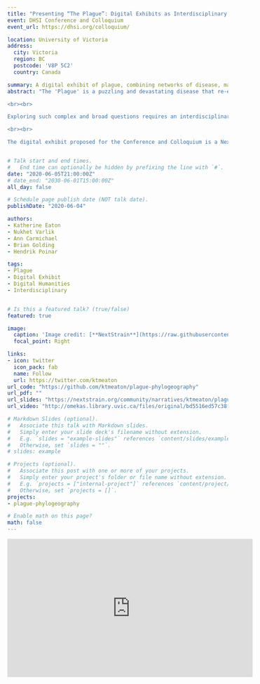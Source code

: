 ```yaml
---
title: "Presenting “The Plague”: Digital Exhibits as Interdisciplinary Method"
event: DHSI Conference and Colloquium
event_url: https://dhsi.org/colloquium/

location: University of Victoria
address:
  city: Victoria
  region: BC
  postcode: 'V8P 5C2'
  country: Canada

summary: A digital exhibit of plague, combining networks of disease, maps, and narrative text.
abstract: "The 'Plague' is a puzzling and devastating disease that re-emerges throughout history, resulting in extensive mortality and societal upheaval. Given plague’s expansive impact, from the Black Death (14th century) to the Madagascar Plague Outbreak (2017), this disease frequently brings together researchers from disparate disciplines. However, amongst the nuances of disciplines emerges a fascination and convergence around the questions of where, when, and why this disease appears, as well as how the people were affected and coped. Some outstanding questions, and thus exciting avenues of research, include: Where did the medieval plagues originate? When might modern plague foci re-activate? Why is Europe one of the few places where plague no longer exists? And finally, how does a city respond to losing 50% of its population?

<br><br>

Exploring such complex and broad questions requires an interdisciplinary approach that draws upon the collective expertise of researchers from the humanities and sciences. With such unique intersections of theory and method, comes a need for a similarly unique process of sharing and synthesizing research. Digital Humanities methods, particularly the creation of digital exhibits, promises an opportunity to not only publish in more accessible formats, but to explore new ways of conducting collaborative research.

<br><br>

The digital exhibit proposed for the Conference and Colloquium is a NextStrain Narrative. This digital narrative, similar to the StoryMap format, weaves together diverse datasets to drive interactive storytelling. A NextStrain Narrative presents epidemiological data connecting outbreaks (evolutionary trees) alongside maps, timelines, and text descriptions. Specifically, this proposed exhibit presents new interpretations of DNA evidence recovered from plague outbreaks, both past and present. The interactive nature of the exhibit encourages “play” and exploration, inviting new questions to be asked as viewers might, for example, search for spatial and temporal patterns in maps. The ability to simultaneously visualize data generated from different disciplines is a crucial development, as diverse theories are more easily drawn upon to interpret the evidence. It is therefore the intent of this digital demonstration to 1) highlight the work done thus far and seek feedback, and 2) to offer meaningful commentary on the role of digital exhibits not just as scholarly product, but as method in interdisciplinary research."


# Talk start and end times.
#   End time can optionally be hidden by prefixing the line with `#`.
date: "2020-06-05T21:00:00Z"
# date_end: "2030-06-01T15:00:00Z"
all_day: false

# Schedule page publish date (NOT talk date).
publishDate: "2020-06-04"

authors:
- Katherine Eaton
- Nukhet Varlik
- Ann Carmichael
- Brian Golding
- Hendrik Poinar

tags:
- Plague
- Digital Exhibit
- Digital Humanities
- Interdisciplinary


# Is this a featured talk? (true/false)
featured: true

image:
  caption: 'Image credit: [**NextStrain**](https://raw.githubusercontent.com/ktmeaton/slides/master/dhsi2020/dhsi2020_title.png)'
  focal_point: Right

links:
- icon: twitter
  icon_pack: fab
  name: Follow
  url: https://twitter.com/ktmeaton
url_code: "https://github.com/ktmeaton/plague-phylogeography"
url_pdf: ""
url_slides: "https://nextstrain.org/community/narratives/ktmeaton/plague-phylogeography/DHSI2020Remote"
url_video: "http://omekas.library.uvic.ca/files/original/bd5516ed57c38f589a6054df32e9aafcdfb1aeb9.mp4"

# Markdown Slides (optional).
#   Associate this talk with Markdown slides.
#   Simply enter your slide deck's filename without extension.
#   E.g. `slides = "example-slides"` references `content/slides/example-slides.md`.
#   Otherwise, set `slides = ""`.
# slides: example

# Projects (optional).
#   Associate this post with one or more of your projects.
#   Simply enter your project's folder or file name without extension.
#   E.g. `projects = ["internal-project"]` references `content/project/deep-learning/index.md`.
#   Otherwise, set `projects = []`.
projects:
- plague-phylogeography

# Enable math on this page?
math: false
---
```


<iframe width="560" height="315" src="http://omekas.library.uvic.ca/files/original/bd5516ed57c38f589a6054df32e9aafcdfb1aeb9.mp4" frameborder="0" allow="accelerometer; encrypted-media; gyroscope; picture-in-picture" allowfullscreen></iframe>
